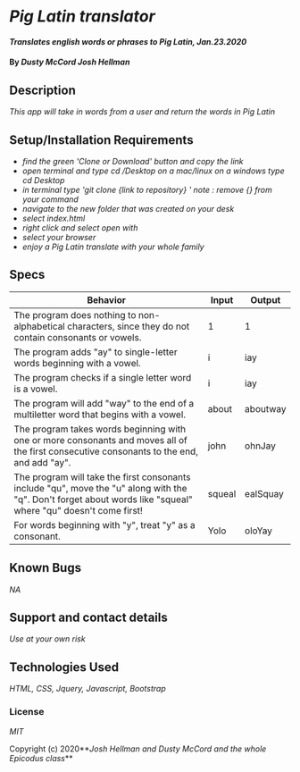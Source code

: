 # _Pig Latin translator_

#### _Translates english words or phrases to Pig Latin, Jan.23.2020_

#### By _**Dusty McCord Josh Hellman**_

## Description

_This app will take in words from a user and return the words in Pig Latin_

## Setup/Installation Requirements

* _find the green 'Clone or Download' button and copy the link_
* _open terminal and type cd /Desktop on a mac/linux on a windows type cd Desktop_
* _in terminal type 'git clone {link to repository} ' note : remove {} from your command_
* _navigate to the new folder that was created on your desk_
* _select index.html_
* _right click and select open with_
* _select your browser_
* _enjoy a Pig Latin translate with your whole family_

## Specs

Behavior | Input |  Output
---------|-------|----
The program does nothing to non-alphabetical characters, since they do not contain consonants or vowels. | 1 | 1
The program adds "ay" to single-letter words beginning with a vowel. | i | iay
The program checks if a single letter word is a vowel. | i | iay
The program will add "way" to the end of a multiletter word that begins with a vowel. | about | aboutway
The program takes words beginning with one or more consonants and moves all of the first consecutive consonants to the end, and add "ay". | john | ohnJay
The program will take the first consonants include "qu", move the "u" along with the "q". Don't forget about words like "squeal" where "qu" doesn't come first! | squeal | ealSquay
For words beginning with "y", treat "y" as a consonant. | Yolo | oloYay

## Known Bugs

_NA_

## Support and contact details

_Use at your own risk_

## Technologies Used

_HTML, CSS, Jquery, Javascript, Bootstrap_

### License

*MIT*

Copyright (c) 2020**_Josh Hellman and Dusty McCord and the whole Epicodus class_**
